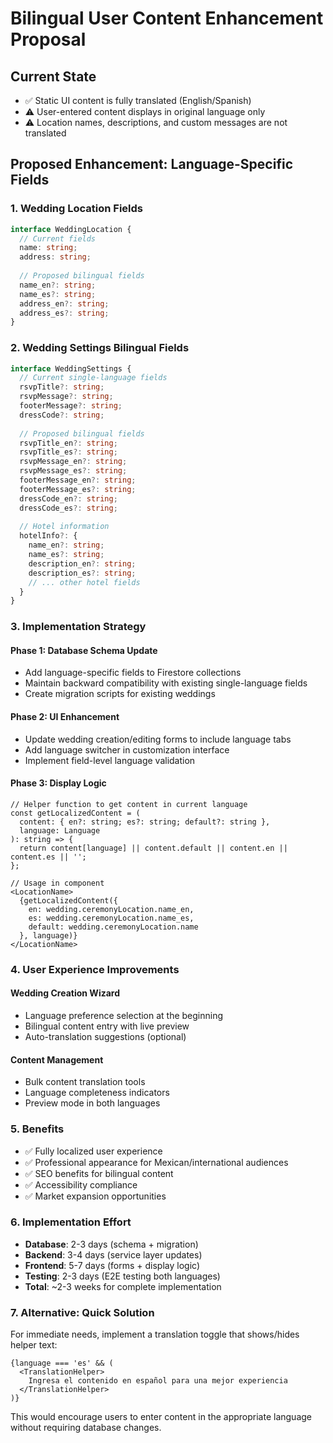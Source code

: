 # Bilingual User Content Enhancement Proposal

## Current State
- ✅ Static UI content is fully translated (English/Spanish)
- ⚠️ User-entered content displays in original language only
- ⚠️ Location names, descriptions, and custom messages are not translated

## Proposed Enhancement: Language-Specific Fields

### 1. Wedding Location Fields
```typescript
interface WeddingLocation {
  // Current fields
  name: string;
  address: string;
  
  // Proposed bilingual fields
  name_en?: string;
  name_es?: string;
  address_en?: string;
  address_es?: string;
}
```

### 2. Wedding Settings Bilingual Fields
```typescript
interface WeddingSettings {
  // Current single-language fields
  rsvpTitle?: string;
  rsvpMessage?: string;
  footerMessage?: string;
  dressCode?: string;
  
  // Proposed bilingual fields
  rsvpTitle_en?: string;
  rsvpTitle_es?: string;
  rsvpMessage_en?: string;
  rsvpMessage_es?: string;
  footerMessage_en?: string;
  footerMessage_es?: string;
  dressCode_en?: string;
  dressCode_es?: string;
  
  // Hotel information
  hotelInfo?: {
    name_en?: string;
    name_es?: string;
    description_en?: string;
    description_es?: string;
    // ... other hotel fields
  }
}
```

### 3. Implementation Strategy

#### Phase 1: Database Schema Update
- Add language-specific fields to Firestore collections
- Maintain backward compatibility with existing single-language fields
- Create migration scripts for existing weddings

#### Phase 2: UI Enhancement
- Update wedding creation/editing forms to include language tabs
- Add language switcher in customization interface
- Implement field-level language validation

#### Phase 3: Display Logic
```tsx
// Helper function to get content in current language
const getLocalizedContent = (
  content: { en?: string; es?: string; default?: string },
  language: Language
): string => {
  return content[language] || content.default || content.en || content.es || '';
};

// Usage in component
<LocationName>
  {getLocalizedContent({
    en: wedding.ceremonyLocation.name_en,
    es: wedding.ceremonyLocation.name_es,
    default: wedding.ceremonyLocation.name
  }, language)}
</LocationName>
```

### 4. User Experience Improvements

#### Wedding Creation Wizard
- Language preference selection at the beginning
- Bilingual content entry with live preview
- Auto-translation suggestions (optional)

#### Content Management
- Bulk content translation tools
- Language completeness indicators
- Preview mode in both languages

### 5. Benefits
- ✅ Fully localized user experience
- ✅ Professional appearance for Mexican/international audiences
- ✅ SEO benefits for bilingual content
- ✅ Accessibility compliance
- ✅ Market expansion opportunities

### 6. Implementation Effort
- **Database**: 2-3 days (schema + migration)
- **Backend**: 3-4 days (service layer updates)
- **Frontend**: 5-7 days (forms + display logic)
- **Testing**: 2-3 days (E2E testing both languages)
- **Total**: ~2-3 weeks for complete implementation

### 7. Alternative: Quick Solution
For immediate needs, implement a translation toggle that shows/hides helper text:

```tsx
{language === 'es' && (
  <TranslationHelper>
    Ingresa el contenido en español para una mejor experiencia
  </TranslationHelper>
)}
```

This would encourage users to enter content in the appropriate language without requiring database changes.
